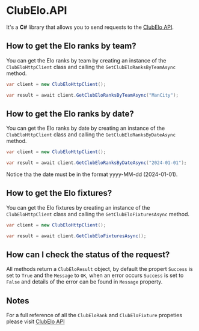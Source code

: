 # ClubElo.API

It's a **C#** library that allows you to send requests to the [ClubElo API](http://clubelo.com/API).

## How to get the Elo ranks by team?

You can get the Elo ranks by team by creating an instance of the `ClubEloHttpClient` class and calling the `GetClubEloRanksByTeamAsync` method.

```cs
var client = new ClubEloHttpClient();  	

var result = await client.GetClubEloRanksByTeamAsync("ManCity");
```

## How to get the Elo ranks by date?

You can get the Elo ranks by date by creating an instance of the `ClubEloHttpClient` class and calling the `GetClubEloRanksByDateAsync` method.

```cs
var client = new ClubEloHttpClient();  	

var result = await client.GetClubEloRanksByDateAsync("2024-01-01");
```

Notice tha the date must be in the format yyyy-MM-dd (2024-01-01).

## How to get the Elo fixtures?

You can get the Elo fixtures by creating an instance of the `ClubEloHttpClient` class and calling the `GetClubEloFixturesAsync` method.

```cs
var client = new ClubEloHttpClient();  	

var result = await client.GetClubEloFixturesAsync();
```

## How can I check the status of the request?

All methods return a `ClubEloResult` object, by default the propert `Success` is set to `True` and the `Message` to `OK`, when an error occurs `Success` is set to `False` and details of the error can be found in `Message` property.

## Notes

For a full reference of all the `ClubEloRank` and `ClubEloFixture` propeties please visit [ClubElo API](http://clubelo.com/API)
